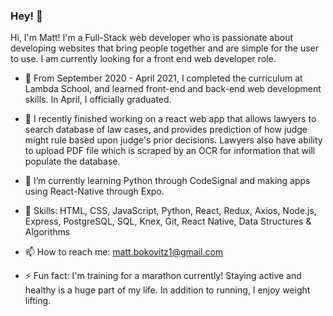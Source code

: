 ### Hey! 👋

Hi, I'm Matt! I'm a Full-Stack web developer who is passionate about developing websites that bring people together and are simple for the user to use. 
I am currently looking for a front end web developer role. 

- 🌱  From September 2020 - April 2021, I completed the curriculum at Lambda School, and learned front-end and back-end web development skills. In April, I officially graduated.

- 🔭  I recently finished working on a react web app that allows lawyers to search database of law cases, and provides prediction of how judge might rule based upon judge's prior decisions. Lawyers also have ability to upload PDF file which is scraped by an OCR for information that will populate the database.

- 🌱  I’m currently learning Python through CodeSignal and making apps using React-Native through Expo. 

- 🔭  Skills: HTML, CSS, JavaScript, Python, React, Redux,  Axios, Node.js, Express, PostgreSQL, SQL, Knex, Git, React Native, Data Structures & Algorithms

- 📫  How to reach me: matt.bokovitz1@gmail.com

- ⚡ Fun fact: I'm training for a marathon currently! Staying active and healthy is a huge part of my life. In addition to running, I enjoy weight lifting. 


